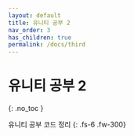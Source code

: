```yaml
---
layout: default
title: 유니티 공부 2
nav_order: 3
has_children: true
permalink: /docs/third
---
```


# 유니티 공부 2
{: .no_toc }

유니티 공부 코드 정리
{: .fs-6 .fw-300}